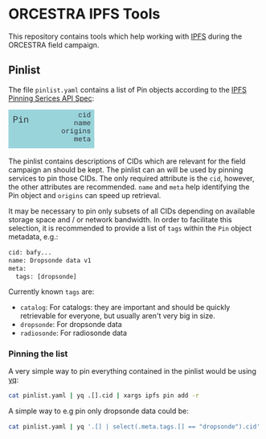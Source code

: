# ORCESTRA IPFS Tools

This repository contains tools which help working with [IPFS](https://ipfs.tech) during the ORCESTRA field campaign.

## Pinlist

The file `pinlist.yaml` contains a list of Pin objects according to the [IPFS Pinning Serices API Spec](https://ipfs.github.io/pinning-services-api-spec/):

![Pin Object](images/pin.png)

The pinlist contains descriptions of CIDs which are relevant for the field campaign an should be kept. The pinlist can an will be used by pinning services to pin those CIDs.
The only required attribute is the `cid`, however, the other attributes are recommended. `name` and `meta` help identifying the Pin object and `origins` can speed up retrieval.

It may be necessary to pin only subsets of all CIDs depending on available storage space and / or network bandwidth. In order to facilitate this selection, it is recommended to provide a list of `tags` within the `Pin` object metadata, e.g.:


```
cid: bafy...
name: Dropsonde data v1
meta:
  tags: [dropsonde]
```

Currently known `tags` are:

* `catalog`: For catalogs: they are important and should be quickly retrievable for everyone, but usually aren't very big in size.
* `dropsonde`: For dropsonde data
* `radiosonde`: For radiosonde data

### Pinning the list

A very simple way to pin everything contained in the pinlist would be using [yq](https://mikefarah.gitbook.io/yq):

```bash
cat pinlist.yaml | yq .[].cid | xargs ipfs pin add -r
```

A simple way to e.g pin only dropsonde data could be:

```bash
cat pinlist.yaml | yq '.[] | select(.meta.tags.[] == "dropsonde").cid' | xargs ipfs pin add -r
```
